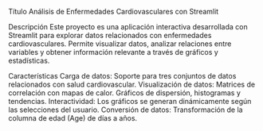 Título
Análisis de Enfermedades Cardiovasculares con Streamlit

Descripción
Este proyecto es una aplicación interactiva desarrollada con Streamlit para explorar datos relacionados con enfermedades cardiovasculares. Permite visualizar datos, analizar relaciones entre variables y obtener información relevante a través de gráficos y estadísticas.

Características
Carga de datos: Soporte para tres conjuntos de datos relacionados con salud cardiovascular.
Visualización de datos:
Matrices de correlación con mapas de calor.
Gráficos de dispersión, histogramas y tendencias.
Interactividad: Los gráficos se generan dinámicamente según las selecciones del usuario.
Conversión de datos: Transformación de la columna de edad (Age) de días a años.
